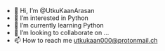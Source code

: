 - 👋 Hi, I’m @UtkuKaanArasan
- 👀 I’m interested in Python
- 🌱 I’m currently learning Python
- 💞️ I’m looking to collaborate on ...
- 📫 How to reach me utkukaan000@protonmail.ch

<!---
UtkuKaanArasan/UtkuKaanArasan is a ✨ special ✨ repository because its `README.md` (this file) appears on your GitHub profile.
You can click the Preview link to take a look at your changes.
--->
